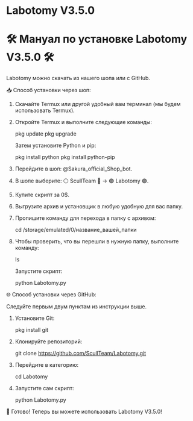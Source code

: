 # Labotomy V3.5.0
# 🛠️ Мануал по установке Labotomy  V3.5.0 🛠️

Labotomy можно скачать из нашего шопа или с GitHub.

 📥 Способ установки через шоп:

1. Скачайте Termux или другой удобный вам терминал (мы будем использовать Termux).
   
2. Откройте Termux и выполните следующие команды:
  
   pkg update
   pkg upgrade
   
   Затем установите Python и pip:
  
   pkg install python
   pkg install python-pip
   
3. Перейдите в шоп: @Sakura_official_Shop_bot.

4. В шопе выберите:
   ⚪️ ScullTeam 🔴 → 🟣 Labotomy 🟣.

5. Купите скрипт за 0$.

6. Выгрузите архив и установщик в любую удобную для вас папку.

7. Пропишите команду для перехода в папку с архивом:
  
   cd /storage/emulated/0/название_вашей_папки
   
8. Чтобы проверить, что вы перешли в нужную папку, выполните команду:
  
   ls
   
   Запустите скрипт:
  
   python Labotomy.py

🌐 Способ установки через GitHub:

Следуйте первым двум пунктам из инструкции выше.

1. Установите Git:
  
   pkg install git
   
2. Клонируйте репозиторий:
  
   git clone https://github.com/ScullTeam/Labotomy.git
   
3. Перейдите в категорию:
  
   cd Labotomy
   
4. Запустите сам скрипт:
  
   python Labotomy.py
   
🚀 Готово! Теперь вы можете использовать Labotomy V3.5.0!
